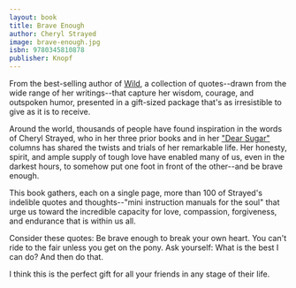 ```yaml
---
layout: book
title: Brave Enough
author: Cheryl Strayed
image: brave-enough.jpg
isbn: 9780345810878
publisher: Knopf
---
```

From the best-selling author of [Wild](http://penguinrandomhouse.ca/books/200313/wild#9780307476074), a collection of quotes--drawn from the wide range of her writings--that capture her wisdom, courage, and outspoken humor, presented in a gift-sized package that's as irresistible to give as it is to receive.

Around the world, thousands of people have found inspiration in the words of Cheryl Strayed, who in her three prior books and in her ["Dear Sugar"](http://therumpus.net/sections/dear-sugar/) columns has shared the twists and trials of her remarkable life. Her honesty, spirit, and ample supply of tough love have enabled many of us, even in the darkest hours, to somehow put one foot in front of the other--and be brave enough.

This book gathers, each on a single page, more than 100 of Strayed's indelible quotes and thoughts--"mini instruction manuals for the soul" that urge us toward the incredible capacity for love, compassion, forgiveness, and endurance that is within us all.

Consider these quotes:
Be brave enough to break your own heart.
You can't ride to the fair unless you get on the pony.
Ask yourself: What is the best I can do? And then do that.

I think this is the perfect gift for all your friends in any stage of their life.
